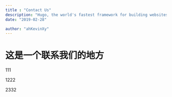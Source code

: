 ```yaml
---
title : "Contact Us"
description: "Hugo, the world's fastest framework for building websites"
date: "2019-02-28"

author: "ahKevinXy"
---
```



# 这是一个联系我们的地方

111

1222

2332
